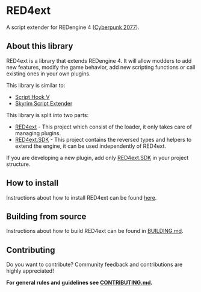 # RED4ext

A script extender for REDengine 4 ([Cyberpunk 2077](https://www.cyberpunk.net)).

## About this library

RED4ext is a library that extends REDengine 4. It will allow modders to add new features, modify the game behavior, add new
scripting functions or call existing ones in your own plugins.

This library is similar to:

* [Script Hook V](http://dev-c.com/GTAV/scripthookv)
* [Skyrim Script Extender](https://skse.silverlock.org/)

This library is split into two parts:

* [RED4ext](https://github.com/WopsS/RED4ext) - This project which consist of the loader, it only takes care of managing plugins.
* [RED4ext.SDK](https://github.com/WopsS/RED4ext.SDK) - This project contains the reversed types and helpers to extend the engine, it can be used independently of RED4ext.

If you are developing a new plugin, add only [RED4ext.SDK](https://github.com/WopsS/RED4ext.SDK) in your project structure.

## How to install

Instructions about how to install RED4ext can be found [here](https://docs.red4ext.com/).

## Building from source

Instructions about how to build RED4ext can be found in [BUILDING.md](/BUILDING.md).

## Contributing

Do you want to contribute? Community feedback and contributions are highly appreciated!

**For general rules and guidelines see [CONTRIBUTING.md](/CONTRIBUTING.md).**
